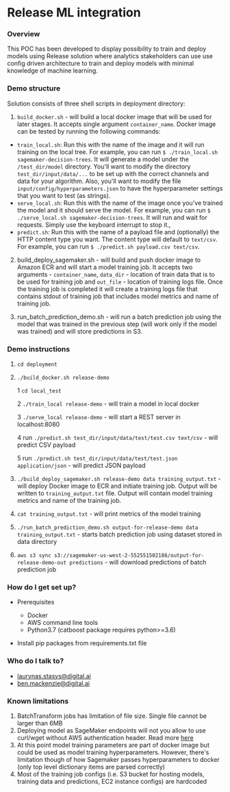 # Release ML integration #

### Overview ###

This POC has been developed to display possibility to train and deploy models using Release solution where analytics stakeholders can use use config driven architecture to train and deploy models with minimal knowledge of machine learning.

### Demo structure ###

Solution consists of three shell scripts in deployment directory:

1. `build_docker.sh` - will build a local docker image that will be used for later stages. It accepts single argument `container_name`. Docker image can be tested by running the following commands:
* `train_local.sh`: Run this with the name of the image and it will run training on the local tree. For example, you can run `$ ./train_local.sh sagemaker-decision-trees`. It will generate a model under the `/test_dir/model` directory. You'll want to modify the directory `test_dir/input/data/...` to be set up with the correct channels and data for your algorithm. Also, you'll want to modify the file `input/config/hyperparameters.json` to have the hyperparameter settings that you want to test (as strings).
* `serve_local.sh`: Run this with the name of the image once you've trained the model and it should serve the model. For example, you can run  `$ ./serve_local.sh sagemaker-decision-trees`. It will run and wait for requests. Simply use the keyboard interrupt to stop it.,
* `predict.sh`: Run this with the name of a payload file and (optionally) the HTTP content type you want. The content type will default to `text/csv`. For example, you can run `$ ./predict.sh payload.csv text/csv`.

2. build_deploy_sagemaker.sh - will build and push docker image to Amazon ECR and will start a model training job. It accepts two arguments -  `container_name`, `data_dir` - location of train data that is to be used for training job and `out_file` - location of training logs file. Once the training job is completed it will create a training logs file that contains stdout of training job that includes model metrics and name of training job.

3. run_batch_prediction_demo.sh - will run a batch prediction job using the model that was trained in the previous step (will work only if the model was trained) and will store predictions in S3. 


### Demo instructions ###

1. `cd deployment`
2. `./build_docker.sh release-demo`

    1 `cd local_test`

    2 `./train_local release-demo` - will train a model in local docker
    
    3 `./serve_local release-demo` - will start a REST server in localhost:8080
    
    4 run `./predict.sh test_dir/input/data/test/test.csv text/csv` - will predict CSV payload
    
    5 run `./predict.sh test_dir/input/data/test/test.json application/json` - will predict JSON payload 
    
3. `./build_deploy_sagemaker.sh release-demo data training_output.txt` - will deploy Docker image to ECR and initiate training job. Output will be written to `training_output.txt` file. Output will contain model training metrics and name of the training job.
4. `cat training_output.txt` - will print metrics of the model training
5. `./run_batch_prediction_demo.sh output-for-release-demo data training_output.txt` - starts batch prediction job using dataset stored in data directory
6. `aws s3 sync s3://sagemaker-us-west-2-552551502186/output-for-release-demo-out predictions` - will download predictions of batch prediction job


### How do I get set up? ###

* Prerequisites
  * Docker
  * AWS command line tools
  * Python3.7 (catboost package requires python>=3.6) 
  
* Install pip packages from requirements.txt file


### Who do I talk to? ###

* laurynas.stasys@digital.ai
* ben.mackenzie@digital.ai

### Known limitations ###

1. BatchTransform jobs has limitation of file size. Single file cannot be larger than 6MB
2. Deploying model as SageMaker endpoints will not you allow to use curl/wget without AWS authentication header. Read more [here](https://aws.amazon.com/blogs/machine-learning/creating-a-machine-learning-powered-rest-api-with-amazon-api-gateway-mapping-templates-and-amazon-sagemaker/)
3. At this point model training parameters are part of docker image but could be used as model training hyperparameters. However, there's limitation though of how Sagemaker passes hyperparameters to docker (only top level dictionary items are parsed correctly) 
4. Most of the training job configs (i.e. S3 bucket for hosting models, training data and predictions, EC2 instance configs) are hardcoded
